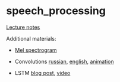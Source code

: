# speech_processing
[Lecture notes](https://docs.google.com/presentation/d/1eQaxWW_i00Uk6lt_qXzp0g_qcTctgNoQ4WKhT5sLOCU/edit?usp=sharing)

Additional materials:
    
  - [Mel spectrogram](https://medium.com/analytics-vidhya/understanding-the-mel-spectrogram-fca2afa2ce53)
   
  - Convolutions [russian](https://neurohive.io/ru/tutorial/cnn-na-pytorch/), [english](https://deepai.org/machine-learning-glossary-and-terms/convolutional-neural-network), [animation](https://www.youtube.com/watch?v=f0t-OCG79-U&ab_channel=IsraelVicars)

   - LSTM [blog post](https://colah.github.io/posts/2015-08-Understanding-LSTMs/), [video](https://www.youtube.com/watch?v=8HyCNIVRbSU&t=356s&ab_channel=TheA.I.Hacker-MichaelPhi)
